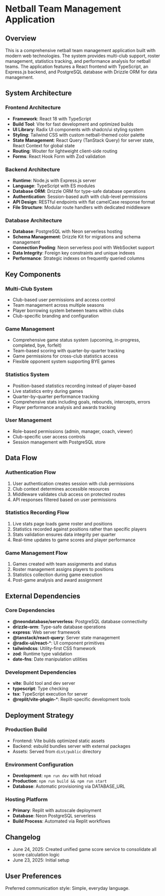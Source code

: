 # Netball Team Management Application

## Overview

This is a comprehensive netball team management application built with modern web technologies. The system provides multi-club support, roster management, statistics tracking, and performance analysis for netball teams. The application features a React frontend with TypeScript, an Express.js backend, and PostgreSQL database with Drizzle ORM for data management.

## System Architecture

### Frontend Architecture
- **Framework**: React 18 with TypeScript
- **Build Tool**: Vite for fast development and optimized builds
- **UI Library**: Radix UI components with shadcn/ui styling system
- **Styling**: Tailwind CSS with custom netball-themed color palette
- **State Management**: React Query (TanStack Query) for server state, React Context for global state
- **Routing**: Wouter for lightweight client-side routing
- **Forms**: React Hook Form with Zod validation

### Backend Architecture
- **Runtime**: Node.js with Express.js server
- **Language**: TypeScript with ES modules
- **Database ORM**: Drizzle ORM for type-safe database operations
- **Authentication**: Session-based auth with club-level permissions
- **API Design**: RESTful endpoints with flat camelCase response format
- **File Structure**: Modular route handlers with dedicated middleware

### Database Architecture
- **Database**: PostgreSQL with Neon serverless hosting
- **Schema Management**: Drizzle Kit for migrations and schema management
- **Connection Pooling**: Neon serverless pool with WebSocket support
- **Data Integrity**: Foreign key constraints and unique indexes
- **Performance**: Strategic indexes on frequently queried columns

## Key Components

### Multi-Club System
- Club-based user permissions and access control
- Team management across multiple seasons
- Player borrowing system between teams within clubs
- Club-specific branding and configuration

### Game Management
- Comprehensive game status system (upcoming, in-progress, completed, bye, forfeit)
- Team-based scoring with quarter-by-quarter tracking
- Game permissions for cross-club statistics access
- Flexible opponent system supporting BYE games

### Statistics System
- Position-based statistics recording instead of player-based
- Live statistics entry during games
- Quarter-by-quarter performance tracking
- Comprehensive stats including goals, rebounds, intercepts, errors
- Player performance analysis and awards tracking

### User Management
- Role-based permissions (admin, manager, coach, viewer)
- Club-specific user access controls
- Session management with PostgreSQL store

## Data Flow

### Authentication Flow
1. User authentication creates session with club permissions
2. Club context determines accessible resources
3. Middleware validates club access on protected routes
4. API responses filtered based on user permissions

### Statistics Recording Flow
1. Live stats page loads game roster and positions
2. Statistics recorded against positions rather than specific players
3. Stats validation ensures data integrity per quarter
4. Real-time updates to game scores and player performance

### Game Management Flow
1. Games created with team assignments and status
2. Roster management assigns players to positions
3. Statistics collection during game execution
4. Post-game analysis and award assignment

## External Dependencies

### Core Dependencies
- **@neondatabase/serverless**: PostgreSQL database connectivity
- **drizzle-orm**: Type-safe database operations
- **express**: Web server framework
- **@tanstack/react-query**: Server state management
- **@radix-ui/react-***: UI component primitives
- **tailwindcss**: Utility-first CSS framework
- **zod**: Runtime type validation
- **date-fns**: Date manipulation utilities

### Development Dependencies
- **vite**: Build tool and dev server
- **typescript**: Type checking
- **tsx**: TypeScript execution for server
- **@replit/vite-plugin-***: Replit-specific development tools

## Deployment Strategy

### Production Build
- Frontend: Vite builds optimized static assets
- Backend: esbuild bundles server with external packages
- Assets: Served from `dist/public` directory

### Environment Configuration
- **Development**: `npm run dev` with hot reload
- **Production**: `npm run build && npm run start`
- **Database**: Automatic provisioning via DATABASE_URL

### Hosting Platform
- **Primary**: Replit with autoscale deployment
- **Database**: Neon PostgreSQL serverless
- **Build Process**: Automated via Replit workflows

## Changelog
- June 24, 2025: Created unified game score service to consolidate all score calculation logic
- June 23, 2025: Initial setup

## User Preferences

Preferred communication style: Simple, everyday language.